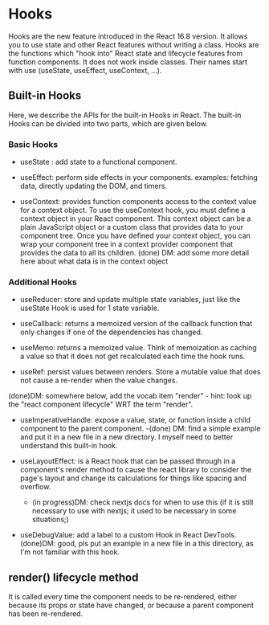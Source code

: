 # Hooks

Hooks are the new feature introduced in the React 16.8 version. It allows you to use state and other React features without writing a class. Hooks are the functions which "hook into" React state and lifecycle features from function components. It does not work inside classes. Their names start with use (useState, useEffect, useContext, ...).

## Built-in Hooks

Here, we describe the APIs for the built-in Hooks in React. The built-in Hooks can be divided into two parts, which are given below.

### Basic Hooks

- useState : add state to a functional component.

- useEffect: perform side effects in your components. examples: fetching data, directly updating the DOM, and timers.

- useContext: provides function components access to the context value for a context object. To use the useContext hook, you must define a context object in your React component. This context object can be a plain JavaScript object or a custom class that provides data to your component tree. Once you have defined your context object, you can wrap your component tree in a context provider component that provides the data to all its children.
  (done) DM: add some more detail here about what data is in the context object

### Additional Hooks

- useReducer: store and update multiple state variables, just like the useState Hook is used for 1 state variable.

- useCallback: returns a memoized version of the callback function that only changes if one of the dependencies has changed.

- useMemo: returns a memoized value. Think of memoization as caching a value so that it does not get recalculated each time the hook runs.

- useRef: persist values between renders. Store a mutable value that does not cause a re-render when the value changes.

(done)DM: somewhere below, add the vocab item "render" - hint: look up the "react component lifecycle" WRT the term "render".

- useImperativeHandle: expose a value, state, or function inside a child component to the parent component.
  -(done) DM: find a simple example and put it in a new file in a new directory. I myself need to better understand this built-in hook.

- useLayoutEffect: is a React hook that can be passed through in a component's render method to cause the react library to consider the page's layout and change its calculations for things like spacing and overflow.

  - (in progress)DM: check nextjs docs for when to use this (if it is still necessary to use with nextjs; it used to be necessary in some situations;)

- useDebugValue: add a label to a custom Hook in React DevTools.
  (done)DM: good, pls put an example in a new file in a this directory, as I'm not familiar with this hook.

## render() lifecycle method

It is called every time the component needs to be re-rendered, either because its props or state have changed, or because a parent component has been re-rendered.
